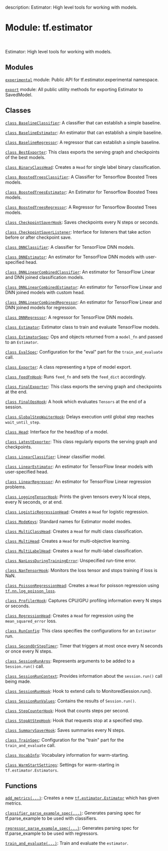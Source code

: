 description: Estimator: High level tools for working with models.

<div itemscope itemtype="http://developers.google.com/ReferenceObject">
<meta itemprop="name" content="tf.estimator" />
<meta itemprop="path" content="Stable" />
</div>

# Module: tf.estimator

<!-- Insert buttons and diff -->

<table class="tfo-notebook-buttons tfo-api nocontent" align="left">

</table>



Estimator: High level tools for working with models.



## Modules

[`experimental`](../tf/estimator/experimental.md) module: Public API for tf.estimator.experimental namespace.

[`export`](../tf/estimator/export.md) module: All public utility methods for exporting Estimator to SavedModel.

## Classes

[`class BaselineClassifier`](../tf/estimator/BaselineClassifier.md): A classifier that can establish a simple baseline.

[`class BaselineEstimator`](../tf/estimator/BaselineEstimator.md): An estimator that can establish a simple baseline.

[`class BaselineRegressor`](../tf/estimator/BaselineRegressor.md): A regressor that can establish a simple baseline.

[`class BestExporter`](../tf/estimator/BestExporter.md): This class exports the serving graph and checkpoints of the best models.

[`class BinaryClassHead`](../tf/estimator/BinaryClassHead.md): Creates a `Head` for single label binary classification.

[`class BoostedTreesClassifier`](../tf/estimator/BoostedTreesClassifier.md): A Classifier for Tensorflow Boosted Trees models.

[`class BoostedTreesEstimator`](../tf/estimator/BoostedTreesEstimator.md): An Estimator for Tensorflow Boosted Trees models.

[`class BoostedTreesRegressor`](../tf/estimator/BoostedTreesRegressor.md): A Regressor for Tensorflow Boosted Trees models.

[`class CheckpointSaverHook`](../tf/estimator/CheckpointSaverHook.md): Saves checkpoints every N steps or seconds.

[`class CheckpointSaverListener`](../tf/estimator/CheckpointSaverListener.md): Interface for listeners that take action before or after checkpoint save.

[`class DNNClassifier`](../tf/estimator/DNNClassifier.md): A classifier for TensorFlow DNN models.

[`class DNNEstimator`](../tf/estimator/DNNEstimator.md): An estimator for TensorFlow DNN models with user-specified head.

[`class DNNLinearCombinedClassifier`](../tf/estimator/DNNLinearCombinedClassifier.md): An estimator for TensorFlow Linear and DNN joined classification models.

[`class DNNLinearCombinedEstimator`](../tf/estimator/DNNLinearCombinedEstimator.md): An estimator for TensorFlow Linear and DNN joined models with custom head.

[`class DNNLinearCombinedRegressor`](../tf/estimator/DNNLinearCombinedRegressor.md): An estimator for TensorFlow Linear and DNN joined models for regression.

[`class DNNRegressor`](../tf/estimator/DNNRegressor.md): A regressor for TensorFlow DNN models.

[`class Estimator`](../tf/estimator/Estimator.md): Estimator class to train and evaluate TensorFlow models.

[`class EstimatorSpec`](../tf/estimator/EstimatorSpec.md): Ops and objects returned from a `model_fn` and passed to an `Estimator`.

[`class EvalSpec`](../tf/estimator/EvalSpec.md): Configuration for the "eval" part for the `train_and_evaluate` call.

[`class Exporter`](../tf/estimator/Exporter.md): A class representing a type of model export.

[`class FeedFnHook`](../tf/estimator/FeedFnHook.md): Runs `feed_fn` and sets the `feed_dict` accordingly.

[`class FinalExporter`](../tf/estimator/FinalExporter.md): This class exports the serving graph and checkpoints at the end.

[`class FinalOpsHook`](../tf/estimator/FinalOpsHook.md): A hook which evaluates `Tensors` at the end of a session.

[`class GlobalStepWaiterHook`](../tf/estimator/GlobalStepWaiterHook.md): Delays execution until global step reaches `wait_until_step`.

[`class Head`](../tf/estimator/Head.md): Interface for the head/top of a model.

[`class LatestExporter`](../tf/estimator/LatestExporter.md): This class regularly exports the serving graph and checkpoints.

[`class LinearClassifier`](../tf/estimator/LinearClassifier.md): Linear classifier model.

[`class LinearEstimator`](../tf/estimator/LinearEstimator.md): An estimator for TensorFlow linear models with user-specified head.

[`class LinearRegressor`](../tf/estimator/LinearRegressor.md): An estimator for TensorFlow Linear regression problems.

[`class LoggingTensorHook`](../tf/estimator/LoggingTensorHook.md): Prints the given tensors every N local steps, every N seconds, or at end.

[`class LogisticRegressionHead`](../tf/estimator/LogisticRegressionHead.md): Creates a `Head` for logistic regression.

[`class ModeKeys`](../tf/estimator/ModeKeys.md): Standard names for Estimator model modes.

[`class MultiClassHead`](../tf/estimator/MultiClassHead.md): Creates a `Head` for multi class classification.

[`class MultiHead`](../tf/estimator/MultiHead.md): Creates a `Head` for multi-objective learning.

[`class MultiLabelHead`](../tf/estimator/MultiLabelHead.md): Creates a `Head` for multi-label classification.

[`class NanLossDuringTrainingError`](../tf/estimator/NanLossDuringTrainingError.md): Unspecified run-time error.

[`class NanTensorHook`](../tf/estimator/NanTensorHook.md): Monitors the loss tensor and stops training if loss is NaN.

[`class PoissonRegressionHead`](../tf/estimator/PoissonRegressionHead.md): Creates a `Head` for poisson regression using <a href="../tf/nn/log_poisson_loss.md"><code>tf.nn.log_poisson_loss</code></a>.

[`class ProfilerHook`](../tf/estimator/ProfilerHook.md): Captures CPU/GPU profiling information every N steps or seconds.

[`class RegressionHead`](../tf/estimator/RegressionHead.md): Creates a `Head` for regression using the `mean_squared_error` loss.

[`class RunConfig`](../tf/estimator/RunConfig.md): This class specifies the configurations for an `Estimator` run.

[`class SecondOrStepTimer`](../tf/estimator/SecondOrStepTimer.md): Timer that triggers at most once every N seconds or once every N steps.

[`class SessionRunArgs`](../tf/estimator/SessionRunArgs.md): Represents arguments to be added to a `Session.run()` call.

[`class SessionRunContext`](../tf/estimator/SessionRunContext.md): Provides information about the `session.run()` call being made.

[`class SessionRunHook`](../tf/estimator/SessionRunHook.md): Hook to extend calls to MonitoredSession.run().

[`class SessionRunValues`](../tf/estimator/SessionRunValues.md): Contains the results of `Session.run()`.

[`class StepCounterHook`](../tf/estimator/StepCounterHook.md): Hook that counts steps per second.

[`class StopAtStepHook`](../tf/estimator/StopAtStepHook.md): Hook that requests stop at a specified step.

[`class SummarySaverHook`](../tf/estimator/SummarySaverHook.md): Saves summaries every N steps.

[`class TrainSpec`](../tf/estimator/TrainSpec.md): Configuration for the "train" part for the `train_and_evaluate` call.

[`class VocabInfo`](../tf/estimator/VocabInfo.md): Vocabulary information for warm-starting.

[`class WarmStartSettings`](../tf/estimator/WarmStartSettings.md): Settings for warm-starting in `tf.estimator.Estimators`.

## Functions

[`add_metrics(...)`](../tf/estimator/add_metrics.md): Creates a new <a href="../tf/estimator/Estimator.md"><code>tf.estimator.Estimator</code></a> which has given metrics.

[`classifier_parse_example_spec(...)`](../tf/estimator/classifier_parse_example_spec.md): Generates parsing spec for tf.parse_example to be used with classifiers.

[`regressor_parse_example_spec(...)`](../tf/estimator/regressor_parse_example_spec.md): Generates parsing spec for tf.parse_example to be used with regressors.

[`train_and_evaluate(...)`](../tf/estimator/train_and_evaluate.md): Train and evaluate the `estimator`.

